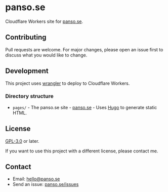 # panso.se

Cloudflare Workers site for [panso.se](https://panso.se).

## Contributing

Pull requests are welcome. For major changes, please open an issue first to discuss what you would like to change.

## Development

This project uses [wrangler](https://developers.cloudflare.com/workers/wrangler/) to deploy to Cloudflare Workers.

### Directory structure

- `pages/` - The panso.se site - [panso.se](https://panso.se) - Uses [Hugo](https://gohugo.io/) to generate static HTML.

## License

[GPL-3.0](https://choosealicense.com/licenses/gpl-3.0/) or later.

If you want to use this project with a different license, please contact me.

## Contact

- Email: [hello@panso.se](mailto:hello@panso.se)
- Send an issue: [panso.se/issues](https://github.com/TheLovinator1/panso.se/issues)
